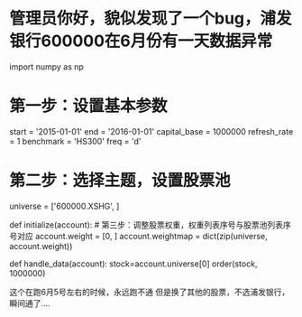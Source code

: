 # 管理员你好，貌似发现了一个bug，浦发银行600000在6月份有一天数据异常

import numpy as np

# 第一步：设置基本参数
start = '2015-01-01'
end   = '2016-01-01'
capital_base = 1000000
refresh_rate = 1
benchmark = 'HS300'
freq = 'd'

# 第二步：选择主题，设置股票池
universe = ['600000.XSHG', ]

def initialize(account):
    # 第三步：调整股票权重，权重列表序号与股票池列表序号对应
    account.weight = [0, ]
    account.weightmap = dict(zip(universe, account.weight))

def handle_data(account):
    stock=account.universe[0]
    order(stock, 1000000)


这个在跑6月5号左右的时候，永远跑不通
但是换了其他的股票，不选浦发银行，瞬间通了....
